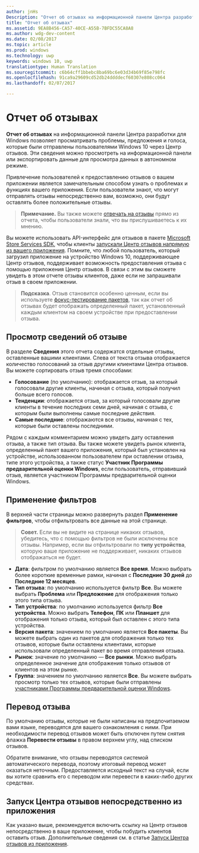 ```yaml
---
author: jnHs
Description: "Отчет об отзывах на информационной панели Центра разработки для Windows позволяет просматривать проблемы, предложения и голоса, которые были отправлены пользователями Windows 10 через Центр отзывов."
title: "Отчет об отзывах"
ms.assetid: 9EA8B456-CA57-40CE-A55B-7BFDC55CA8A8
ms.author: wdg-dev-content
ms.date: 02/08/2017
ms.topic: article
ms.prod: windows
ms.technology: uwp
keywords: windows 10, uwp
translationtype: Human Translation
ms.sourcegitcommit: c6b64cff1bbebc8ba69bc6e03d34b69f85e798fc
ms.openlocfilehash: 91ca9a29609cd52db24ddddecf60307e808cc064
ms.lasthandoff: 02/07/2017

---
```


# <a name="feedback-report"></a>Отчет об отзывах

**Отчет об отзывах** на информационной панели Центра разработки для Windows позволяет просматривать проблемы, предложения и голоса, которые были отправлены пользователями Windows 10 через Центр отзывов. Эти сведения можно просмотреть на информационной панели или экспортировать данные для просмотра данных в автономном режиме.

Привлечение пользователей к предоставлению отзывов о вашем приложении является замечательным способом узнать о проблемах и функциях вашего приложения. Если пользователи знают, что могут отправлять отзывы непосредственно вам, возможно, они будут оставлять более положительные отзывы.

> **Примечание.** Вы также можете [отвечать на отзывы](respond-to-customer-feedback.md) прямо из отчета, чтобы пользователи знали, что вы прислушиваетесь к их мнению.

Вы можете использовать API-интерфейс для отзывов в пакете [Microsoft Store Services SDK](http://aka.ms/store-em-sdk), чтобы клиенты [запускали Центр отзывов напрямую из вашего приложения](../monetize/launch-feedback-hub-from-your-app.md). Помните, что любой пользователь, который загрузил приложение на устройство Windows 10, поддерживающее Центр отзывов, поддерживает возможность предоставления отзыва с помощью приложения Центр отзывов. В связи с этим вы сможете увидеть в этом отчете отзывы клиентов, даже если не запрашивали отзыв в своем приложении.

> **Подсказка**. Отзыв становится особенно ценным, если вы используете [фокус-тестирование пакетов](package-flights.md), так как отчет об отзывах будет отображать определенный пакет, установленный каждым клиентом на своем устройстве при предоставлении отзыва.

## <a name="viewing-feedback-details"></a>Просмотр сведений об отзыве

В разделе **Сведения** этого отчета содержатся отдельные отзывы, оставленные вашими клиентами. Слева от текста отзыва отображается количество голосований за отзыв другими клиентами Центра отзывов. Вы можете сортировать отзыв тремя способами:

- **Голосование** (по умолчанию): отображается отзыв, за который голосовали другие клиенты, начиная с отзыва, который получил больше всего голосов.
- **Тенденции**: отображается отзыв, за который голосовали другие клиенты в течение последних семи дней, начиная с отзыва, с которым были выполнены самые последние действия.
- **Самые последние**: отображаются все отзывы, начиная с тех, которые были оставлены последними.

Рядом с каждым комментарием можно увидеть дату оставления отзыва, а также тип отзыва. Вы также можете увидеть рынок клиента, определенный пакет вашего приложения, который был установлен на устройстве, использованном пользователем при оставлении отзыва, типе этого устройства, а также статус **Участник Программы предварительной оценки Windows**, если пользователь, отправивший отзыв, является участником Программы предварительной оценки Windows.


## <a name="apply-filters"></a>Применение фильтров

В верхней части страницы можно развернуть раздел **Применение фильтров**, чтобы отфильтровать все данные на этой странице.

> **Совет.** Если вы не видите на странице никаких отзывов, убедитесь, что с помощью фильтров не были исключены все отзывы. Например, если вы отфильтровали по **типу устройства**, которую ваше приложение не поддерживает, никаких отзывов отображаться не будет.

- **Дата**: фильтром по умолчанию является **Все время**. Можно выбрать более короткие временные рамки, начиная с **Последние 30 дней** до **Последние 12 месяцев**.
- **Тип отзыва**: по умолчанию используется фильтр **Все**. Вы можете выбрать **Проблема** или **Предложение** для отображения только этого типа отзыва.
- **Тип устройства**: по умолчанию используется фильтр **Все устройства**. Можно выбрать **Телефон**, **ПК** или **Планшет** для отображения только отзыва, который был оставлен с этого типа устройства.
- **Версия пакета**: значением по умолчанию является **Все пакеты**. Вы можете выбрать один из пакетов для отображения только тех отзывов, которые были оставлены клиентами, которые использовали определенный пакет во время отправления отзыва.
- **Рынок**: значение по умолчанию — **Все рынки**. Можно выбрать определенное значение для отображения только отзывов от клиентов на этом рынке.
- **Группа**: значением по умолчанию является **Все**. Вы можете выбрать просмотр только тех отзывов, которые были отправлены [участниками Программы предварительной оценки Windows](http://insider.windows.com).

## <a name="translating-feedback"></a>Перевод отзыва

По умолчанию отзывы, которые не были написаны на предпочитаемом вами языке, переводятся для вашего ознакомления с ними. При необходимости перевод отзывов может быть отключен путем снятия флажка **Перевести отзывы** в правом верхнем углу, над списком отзывов.

Обратите внимание, что отзывы переводятся системой автоматического перевода, поэтому итоговый перевод может оказаться неточным. Предоставляется исходный текст на случай, если вы хотите сравнить его с переводом или перевести в каких-либо других средствах.

## <a name="launching-feedback-hub-directly-from-your-app"></a>Запуск Центра отзывов непосредственно из приложения

Как указано выше, рекомендуется включить ссылку на Центр отзывов непосредственно в ваше приложение, чтобы побудить клиентов оставить отзыв. Дополнительные сведения см. в статье [Запуск Центра отзывов из приложения](../monetize/launch-feedback-hub-from-your-app.md).


